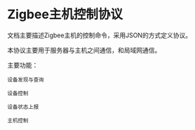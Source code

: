 # Zigbee主机控制协议

文档主要描述Zigbee主机的控制命令，采用JSON的方式定义协议。

本协议主要用于服务器与主机之间通信，和局域网通信。

主要功能：

    设备发现与查询

    设备控制

    设备状态上报

    主机控制

